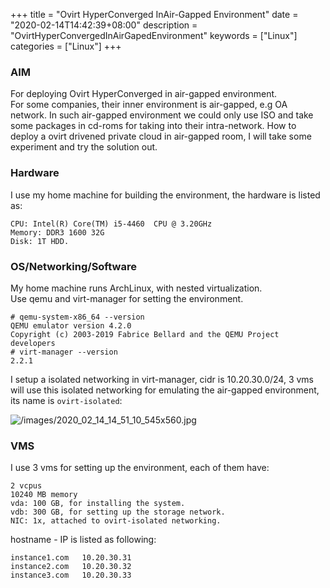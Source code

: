 +++
title = "Ovirt HyperConverged InAir-Gapped Environment"
date = "2020-02-14T14:42:39+08:00"
description = "OvirtHyperConvergedInAirGapedEnvironment"
keywords = ["Linux"]
categories = ["Linux"]
+++
### AIM
For deploying Ovirt HyperConverged in air-gapped environment.    
For some companies, their inner environment is air-gapped, e.g OA network. In
such air-gapped environment we could only use ISO and take some packages in
cd-roms for taking into their intra-network. How to deploy a ovirt drivened
private cloud in air-gapped room, I will take some experiment and try the
solution out.     
### Hardware
I use my home machine for building the environment, the hardware is listed as:    

```
CPU: Intel(R) Core(TM) i5-4460  CPU @ 3.20GHz
Memory: DDR3 1600 32G
Disk: 1T HDD.
```
### OS/Networking/Software
My home machine runs ArchLinux, with nested virtualization.    
Use qemu and virt-manager for setting the environment.    

```
# qemu-system-x86_64 --version                                                                                                           
QEMU emulator version 4.2.0
Copyright (c) 2003-2019 Fabrice Bellard and the QEMU Project developers
# virt-manager --version
2.2.1
```
I setup a isolated networking in virt-manager, cidr is 10.20.30.0/24, 3 vms
will use this isolated networking for emulating the air-gapped environment, its name is `ovirt-isolated`:    

![/images/2020_02_14_14_51_10_545x560.jpg](/images/2020_02_14_14_51_10_545x560.jpg)

### VMS
I use 3 vms for setting up the environment, each of them have:    

```
2 vcpus
10240 MB memory
vda: 100 GB, for installing the system. 
vdb: 300 GB, for setting up the storage network.   
NIC: 1x, attached to ovirt-isolated networking. 
```
hostname - IP is listed as following:     

```
instance1.com	10.20.30.31
instance2.com	10.20.30.32
instance3.com	10.20.30.33
```
